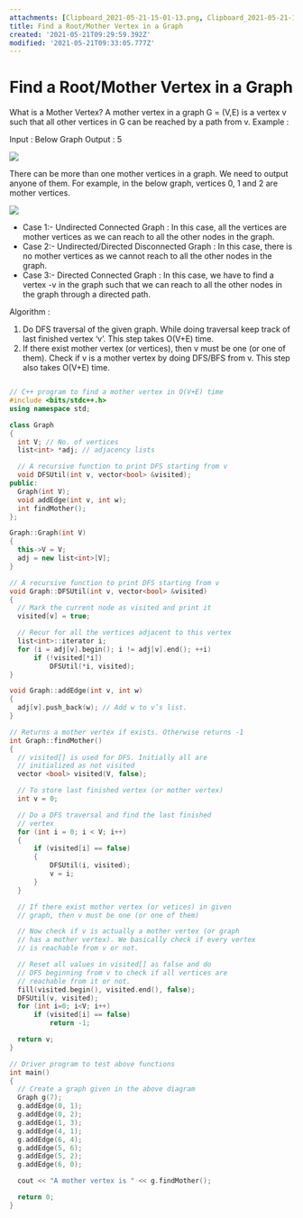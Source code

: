 ```yaml
---
attachments: [Clipboard_2021-05-21-15-01-13.png, Clipboard_2021-05-21-15-01-17.png, Clipboard_2021-05-21-15-01-20.png, Clipboard_2021-05-21-15-01-30.png]
title: Find a Root/Mother Vertex in a Graph
created: '2021-05-21T09:29:59.392Z'
modified: '2021-05-21T09:33:05.777Z'
---
```


# Find a Root/Mother Vertex in a Graph

What is a Mother Vertex? 
A mother vertex in a graph G = (V,E) is a vertex v such that all other vertices in G can be reached by a path from v.
Example : 

Input  : Below Graph
Output : 5

![](@attachment/Clipboard_2021-05-21-15-01-30.png)

There can be more than one mother vertices in a graph. We need to output anyone of them. For example, in the below graph, vertices 0, 1 and 2 are mother vertices. 
 
 ![](@attachment/Clipboard_2021-05-21-15-01-20.png)

- Case 1:- Undirected Connected Graph : In this case, all the vertices are mother vertices as we can reach to all the other nodes in the graph.
- Case 2:- Undirected/Directed Disconnected Graph : In this case, there is no mother vertices as we cannot reach to all the other nodes in the graph.
- Case 3:- Directed Connected Graph : In this case, we have to find a vertex -v in the graph such that we can reach to all the other nodes in the graph through a directed path.


Algorithm : 

  1. Do DFS traversal of the given graph. While doing traversal keep track of last finished vertex ‘v’. This step takes O(V+E) time.
  2. If there exist mother vertex (or vertices), then v must be one (or one of them). Check if v is a mother vertex by doing DFS/BFS from v. This step also takes O(V+E) time.

  ```cpp
  
  // C++ program to find a mother vertex in O(V+E) time
#include <bits/stdc++.h>
using namespace std;

class Graph
{
	int V; // No. of vertices
	list<int> *adj; // adjacency lists

	// A recursive function to print DFS starting from v
	void DFSUtil(int v, vector<bool> &visited);
public:
	Graph(int V);
	void addEdge(int v, int w);
	int findMother();
};

Graph::Graph(int V)
{
	this->V = V;
	adj = new list<int>[V];
}

// A recursive function to print DFS starting from v
void Graph::DFSUtil(int v, vector<bool> &visited)
{
	// Mark the current node as visited and print it
	visited[v] = true;

	// Recur for all the vertices adjacent to this vertex
	list<int>::iterator i;
	for (i = adj[v].begin(); i != adj[v].end(); ++i)
		if (!visited[*i])
			DFSUtil(*i, visited);
}

void Graph::addEdge(int v, int w)
{
	adj[v].push_back(w); // Add w to v’s list.
}

// Returns a mother vertex if exists. Otherwise returns -1
int Graph::findMother()
{
	// visited[] is used for DFS. Initially all are
	// initialized as not visited
	vector <bool> visited(V, false);

	// To store last finished vertex (or mother vertex)
	int v = 0;

	// Do a DFS traversal and find the last finished
	// vertex
	for (int i = 0; i < V; i++)
	{
		if (visited[i] == false)
		{
			DFSUtil(i, visited);
			v = i;
		}
	}

	// If there exist mother vertex (or vetices) in given
	// graph, then v must be one (or one of them)

	// Now check if v is actually a mother vertex (or graph
	// has a mother vertex). We basically check if every vertex
	// is reachable from v or not.

	// Reset all values in visited[] as false and do
	// DFS beginning from v to check if all vertices are
	// reachable from it or not.
	fill(visited.begin(), visited.end(), false);
	DFSUtil(v, visited);
	for (int i=0; i<V; i++)
		if (visited[i] == false)
			return -1;

	return v;
}

// Driver program to test above functions
int main()
{
	// Create a graph given in the above diagram
	Graph g(7);
	g.addEdge(0, 1);
	g.addEdge(0, 2);
	g.addEdge(1, 3);
	g.addEdge(4, 1);
	g.addEdge(6, 4);
	g.addEdge(5, 6);
	g.addEdge(5, 2);
	g.addEdge(6, 0);

	cout << "A mother vertex is " << g.findMother();

	return 0;
}

  ```
